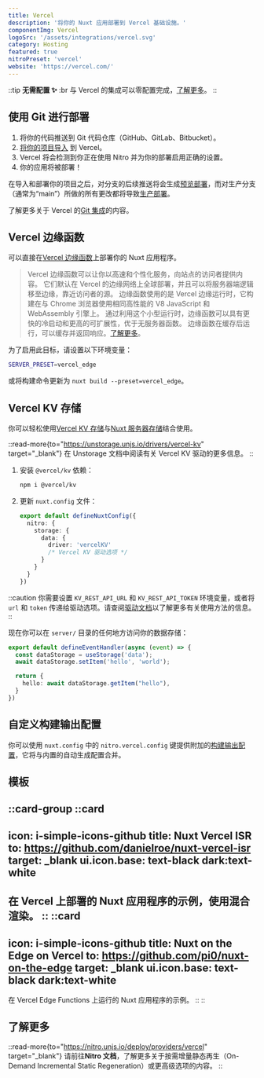 ```yaml
---
title: Vercel
description: '将你的 Nuxt 应用部署到 Vercel 基础设施。'
componentImg: Vercel
logoSrc: '/assets/integrations/vercel.svg'
category: Hosting
featured: true
nitroPreset: 'vercel'
website: 'https://vercel.com/'
---
```


::tip
**无需配置 ✨**
:br
与 Vercel 的集成可以零配置完成，[了解更多](https://nitro.unjs.io/deploy#zero-config-providers)。
::

## 使用 Git 进行部署

1. 将你的代码推送到 Git 代码仓库（GitHub、GitLab、Bitbucket）。
2. [将你的项目导入](https://vercel.com/new) 到 Vercel。
3. Vercel 将会检测到你正在使用 Nitro 并为你的部署启用正确的设置。
4. 你的应用将被部署！

在导入和部署你的项目之后，对分支的后续推送将会生成[预览部署](https://vercel.com/docs/concepts/deploy/environments#preview)，而对生产分支（通常为“main”）所做的所有更改都将导致[生产部署](https://vercel.com/docs/concepts/deploy/environments#production)。

了解更多关于 Vercel 的[Git 集成](https://vercel.com/docs/concepts/git)的内容。

## Vercel 边缘函数

可以直接在[Vercel 边缘函数](https://vercel.com/docs/concepts/functions/edge-functions)上部署你的 Nuxt 应用程序。

> Vercel 边缘函数可以让你以高速和个性化服务，向站点的访问者提供内容。
> 它们默认在 Vercel 的边缘网络上全球部署，并且可以将服务器端逻辑移至边缘，靠近访问者的源。
> 边缘函数使用的是 Vercel 边缘运行时，它构建在与 Chrome 浏览器使用相同高性能的 V8 JavaScript 和 WebAssembly 引擎上。
> 通过利用这个小型运行时，边缘函数可以具有更快的冷启动和更高的可扩展性，优于无服务器函数。
> 边缘函数在缓存后运行，可以缓存并返回响应。[了解更多](https://vercel.com/docs/concepts/functions/edge-functions)。

为了启用此目标，请设置以下环境变量：

```bash
SERVER_PRESET=vercel_edge
```

或将构建命令更新为 `nuxt build --preset=vercel_edge`。

## Vercel KV 存储

你可以轻松使用[Vercel KV 存储](https://vercel.com/docs/storage/vercel-kv)与[Nuxt 服务器存储](/docs/guide/directory-structure/server#server-storage)结合使用。

::read-more{to="https://unstorage.unjs.io/drivers/vercel-kv" target="_blank"}
在 Unstorage 文档中阅读有关 Vercel KV 驱动的更多信息。
::

1. 安装 `@vercel/kv` 依赖：

    ```bash [终端]
    npm i @vercel/kv
    ```

2. 更新 `nuxt.config` 文件：

    ```ts [nuxt.config.ts]
    export default defineNuxtConfig({
      nitro: {
        storage: {
          data: {
            driver: 'vercelKV'
            /* Vercel KV 驱动选项 */
          }
        }
      }
    })
    ```

::caution
你需要设置 `KV_REST_API_URL` 和 `KV_REST_API_TOKEN` 环境变量，或者将 `url` 和 `token` 传递给驱动选项。请查阅[驱动文档](https://unstorage.unjs.io/drivers/vercel-kv)以了解更多有关使用方法的信息。
::

现在你可以在 `server/` 目录的任何地方访问你的数据存储：

```ts [server/routes/hello.ts]
export default defineEventHandler(async (event) => {
  const dataStorage = useStorage('data');
  await dataStorage.setItem('hello', 'world');

  return {
    hello: await dataStorage.getItem("hello"),
  }
})
```

## 自定义构建输出配置

你可以使用 `nuxt.config` 中的 `nitro.vercel.config` 键提供附加的[构建输出配置](https://vercel.com/docs/build-output-api/v3)，它将与内置的自动生成配置合并。

## 模板

::card-group
  ::card
  ---
  icon: i-simple-icons-github
  title: Nuxt Vercel ISR
  to: https://github.com/danielroe/nuxt-vercel-isr
  target: _blank
  ui.icon.base: text-black dark:text-white
  ---
  在 Vercel 上部署的 Nuxt 应用程序的示例，使用混合渲染。
  ::
  ::card
  ---
  icon: i-simple-icons-github
  title: Nuxt on the Edge on Vercel
  to: https://github.com/pi0/nuxt-on-the-edge
  target: _blank
  ui.icon.base: text-black dark:text-white
  ---
  在 Vercel Edge Functions 上运行的 Nuxt 应用程序的示例。
  ::
::

## 了解更多

::read-more{to="https://nitro.unjs.io/deploy/providers/vercel" target="_blank"}
请前往**Nitro 文档**，了解更多关于按需增量静态再生（On-Demand Incremental Static Regeneration）或更高级选项的内容。
::
